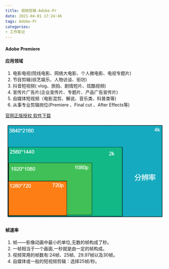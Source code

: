 ```yaml
---
title: 视频剪辑-Adobe-Pr
date: 2021-04-01 17:24:46
tags: Adobe-Pr
categories: 
- 工作笔记
---
```


####  Adobe Premiere 

#### 应用领域

1. 电影电视(院线电影、网络大电影、个人微电影、电视专题片)
2. 节目剪辑(综艺娱乐、人物访谈、街坊)
3. 抖音短视频( vlog、旅拍、剧情短片、炫酷视频)
4. 宣传片广告片(企业宣传片、专题片、产品广告宣传片)
5. 自媒体短视频（电影混剪、解说、音乐类、科普类等)
6. 从事专业剪辑岗位(Premiere 、Final cut 、After Effects等)



[官网正版授权  软件下载](http://p4.xmyjhkj.cn/index.php?m=goods&a=details&content_id=4#)

![分辨率](https://raw.githubusercontent.com/winney07/Images/main/winney07.github.io/%E8%A7%86%E9%A2%91%E5%89%AA%E8%BE%91-Adobe-Pr/image-20210401174712668.png)


#### 帧速率

1. 帧——影像动画中最小的单位,无数的帧构成了秒。
2. 一帧相当于一个画面,一秒就是由一定的帧构成。
3. 视频常用的帧数有:24帧、25帧、29.97帧以及30帧。
4. 自媒体或一般的短视频剪辑：选择25帧/秒。